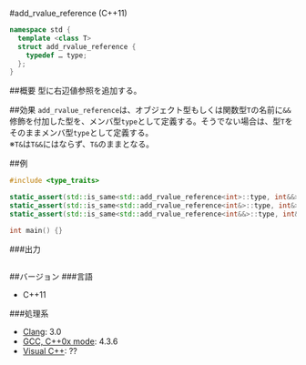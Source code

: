 #add_rvalue_reference (C++11)
```cpp
namespace std {
  template <class T>
  struct add_rvalue_reference {
    typedef … type;
  };
}
```

##概要
型に右辺値参照を追加する。


##効果
`add_rvalue_reference`は、オブジェクト型もしくは関数型`T`の名前に`&&`修飾を付加した型を、メンバ型`type`として定義する。そうでない場合は、型`T`をそのままメンバ型`type`として定義する。  
※`T&`は`T&&`にはならず、`T&`のままとなる。


##例
```cpp
#include <type_traits>

static_assert(std::is_same<std::add_rvalue_reference<int>::type, int&&>::value, "transform int to int&&");
static_assert(std::is_same<std::add_rvalue_reference<int&>::type, int&>::value, "transform int& to int&");
static_assert(std::is_same<std::add_rvalue_reference<int&&>::type, int&&>::value, "transform int&& to int&&");

int main() {}
```

###出力
```
```

##バージョン
###言語
- C++11

###処理系
- [Clang](/implementation.md#clang): 3.0
- [GCC, C++0x mode](/implementation.md#gcc): 4.3.6
- [Visual C++](/implementation.md#visual_cpp): ??


